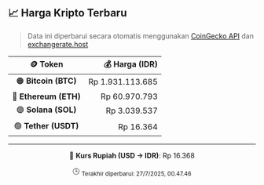 

<!-- HARGA_KRIPTO -->
## 📈 Harga Kripto Terbaru

> Data ini diperbarui secara otomatis menggunakan [CoinGecko API](https://www.coingecko.com/) dan [exchangerate.host](https://exchangerate.host/)

<div align="center">

| 🪙 Token | 💰 Harga (IDR) |
|:------:|---------------:|
| 🟠 **Bitcoin (BTC)**   | Rp 1.931.113.685 |
| 🔵 **Ethereum (ETH)**  | Rp 60.970.793 |
| 🟣 **Solana (SOL)**    | Rp 3.039.537 |
| 🟢 **Tether (USDT)**   | Rp 16.364 |

---

💱 **Kurs Rupiah (USD → IDR)**: Rp 16.368

🕒 <sub>Terakhir diperbarui: 27/7/2025, 00.47.46</sub>

</div>
<!-- /HARGA_KRIPTO -->